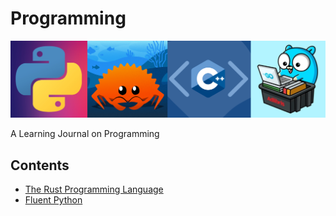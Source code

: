 # Programming

![banner](./images/banner2.png)

A Learning Journal on Programming

## Contents

- [The Rust Programming Language](./rust-book/)
- [Fluent Python](./fluent-python/)
